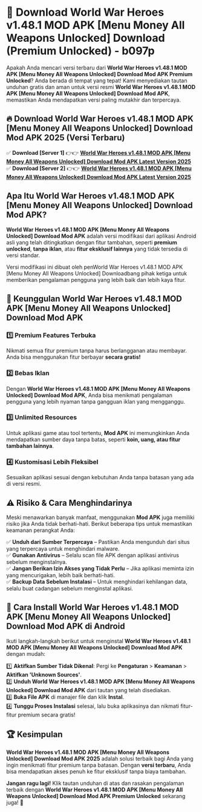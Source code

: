 # 🎯 Download World War Heroes v1.48.1 MOD APK [Menu Money All Weapons Unlocked] Download (Premium Unlocked) -  b097p

Apakah Anda mencari versi terbaru dari **World War Heroes v1.48.1 MOD APK [Menu Money All Weapons Unlocked] Download Mod APK Premium Unlocked**? Anda berada di tempat yang tepat! Kami menyediakan tautan unduhan gratis dan aman untuk versi resmi **World War Heroes v1.48.1 MOD APK [Menu Money All Weapons Unlocked] Download Mod APK**, memastikan Anda mendapatkan versi paling mutakhir dan terpercaya.

## 🔥 Download World War Heroes v1.48.1 MOD APK [Menu Money All Weapons Unlocked] Download Mod APK 2025 (Versi Terbaru)

✅ **Download [Server 1]** 👉👉 [**World War Heroes v1.48.1 MOD APK [Menu Money All Weapons Unlocked] Download Mod APK Latest Version 2025**](https://momento.my/?title=World_War_Heroes_v1.48.1_MOD_APK_[Menu_Money_All_Weapons_Unlocked]_Download)  
✅ **Download [Server 2]** 👉👉 [**World War Heroes v1.48.1 MOD APK [Menu Money All Weapons Unlocked] Download Mod APK Latest Version 2025**](https://momento.my/?title=World_War_Heroes_v1.48.1_MOD_APK_[Menu_Money_All_Weapons_Unlocked]_Download)  

## Apa Itu World War Heroes v1.48.1 MOD APK [Menu Money All Weapons Unlocked] Download Mod APK?

**World War Heroes v1.48.1 MOD APK [Menu Money All Weapons Unlocked] Download Mod APK** adalah versi modifikasi dari aplikasi Android asli yang telah ditingkatkan dengan fitur tambahan, seperti **premium unlocked**, **tanpa iklan**, atau **fitur eksklusif lainnya** yang tidak tersedia di versi standar.

Versi modifikasi ini dibuat oleh penWorld War Heroes v1.48.1 MOD APK [Menu Money All Weapons Unlocked] Downloadbang pihak ketiga untuk memberikan pengalaman pengguna yang lebih baik dan lebih kaya fitur.

## 🎯 Keunggulan World War Heroes v1.48.1 MOD APK [Menu Money All Weapons Unlocked] Download Mod APK

### 1️⃣ Premium Features Terbuka
Nikmati semua fitur premium tanpa harus berlangganan atau membayar. Anda bisa menggunakan fitur berbayar **secara gratis!**

### 2️⃣ Bebas Iklan
Dengan **World War Heroes v1.48.1 MOD APK [Menu Money All Weapons Unlocked] Download Mod APK**, Anda bisa menikmati pengalaman pengguna yang lebih nyaman tanpa gangguan iklan yang mengganggu.

### 3️⃣ Unlimited Resources
Untuk aplikasi game atau tool tertentu, **Mod APK** ini memungkinkan Anda mendapatkan sumber daya tanpa batas, seperti **koin, uang, atau fitur tambahan lainnya**.

### 4️⃣ Kustomisasi Lebih Fleksibel
Sesuaikan aplikasi sesuai dengan kebutuhan Anda tanpa batasan yang ada di versi resmi.

## ⚠️ Risiko & Cara Menghindarinya

Meski menawarkan banyak manfaat, menggunakan **Mod APK** juga memiliki risiko jika Anda tidak berhati-hati. Berikut beberapa tips untuk memastikan keamanan perangkat Anda:

✅ **Unduh dari Sumber Terpercaya** – Pastikan Anda mengunduh dari situs yang terpercaya untuk menghindari malware.  
✅ **Gunakan Antivirus** – Selalu scan file APK dengan aplikasi antivirus sebelum menginstalnya.  
✅ **Jangan Berikan Izin Akses yang Tidak Perlu** – Jika aplikasi meminta izin yang mencurigakan, lebih baik berhati-hati.  
✅ **Backup Data Sebelum Instalasi** – Untuk menghindari kehilangan data, selalu buat cadangan sebelum menginstal aplikasi.

## 📌 Cara Install World War Heroes v1.48.1 MOD APK [Menu Money All Weapons Unlocked] Download Mod APK di Android

Ikuti langkah-langkah berikut untuk menginstal **World War Heroes v1.48.1 MOD APK [Menu Money All Weapons Unlocked] Download Mod APK** dengan mudah:

1️⃣ **Aktifkan Sumber Tidak Dikenal**: Pergi ke **Pengaturan** > **Keamanan** > **Aktifkan 'Unknown Sources'**.  
2️⃣ **Unduh World War Heroes v1.48.1 MOD APK [Menu Money All Weapons Unlocked] Download Mod APK** dari tautan yang telah disediakan.  
3️⃣ **Buka File APK** di manajer file dan klik **Instal**.  
4️⃣ **Tunggu Proses Instalasi** selesai, lalu buka aplikasinya dan nikmati fitur-fitur premium secara gratis!

## 🏆 Kesimpulan

**World War Heroes v1.48.1 MOD APK [Menu Money All Weapons Unlocked] Download Mod APK 2025** adalah solusi terbaik bagi Anda yang ingin menikmati fitur premium tanpa batasan. Dengan **versi terbaru**, Anda bisa mendapatkan akses penuh ke fitur eksklusif tanpa biaya tambahan.

**Jangan ragu lagi!** Klik tautan unduhan di atas dan rasakan pengalaman terbaik dengan **World War Heroes v1.48.1 MOD APK [Menu Money All Weapons Unlocked] Download Mod APK Premium Unlocked** sekarang juga! 🚀
